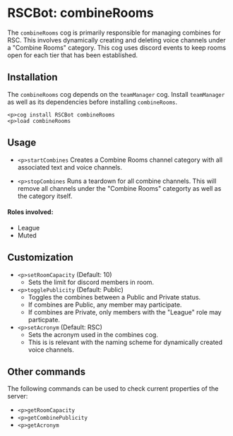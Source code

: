 # RSCBot: combineRooms

The `combineRooms` cog is primarily responsible for managing combines for RSC. This involves dynamically creating and deleting voice channels under a "Combine Rooms" category. This cog uses discord events to keep rooms open for each tier that has been established.

## Installation

The `combineRooms` cog depends on the `teamManager` cog. Install `teamManager` as well as its dependencies before installing `combineRooms`.

```
<p>cog install RSCBot combineRooms
<p>load combineRooms
```

## Usage

- `<p>startCombines`
  Creates a Combine Rooms channel category with all associated text and voice channels.

- `<p>stopCombines`
  Runs a teardown for all combine channels. This will remove all channels under the "Combine Rooms" categorty as well as the category itself.

#### Roles involved:
- League
- Muted

## Customization

- `<p>setRoomCapacity` (Default: 10)
  - Sets the limit for discord members in room.
- `<p>togglePublicity` (Default: Public)
  - Toggles the combines between a Public and Private status.
  - If combines are Public, any member may participate.
  - If combines are Private, only members with the "League" role may particpate.
- `<p>setAcronym` (Default: RSC)
  - Sets the acronym used in the combines cog.
  - This is is relevant with the naming scheme for dynamically created voice channels.

## Other commands

The following commands can be used to check current properties of the server:
- `<p>getRoomCapacity`
- `<p>getCombinePublicity`
- `<p>getAcronym`
